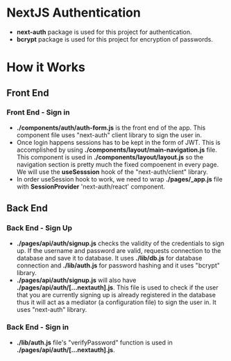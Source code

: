 # NextJS Authentication
- **next-auth** package is used for this project for authentication.
- **bcrypt** package is used for this project for encryption of passwords.

# How it Works

## Front End
### Front End - Sign in
- **./components/auth/auth-form.js** is the front end of the app. This component file uses "next-auth" client library to sign the user in.
- Once login happens sessions has to be kept in the form of JWT. This is accomplished by using **./components/layout/main-navigation.js** file. This component is used in **./components/layout/layout.js** so the navigation section is pretty much the fixed compoenent in every page. We will use the **useSesssion** hook of the "next-auth/client" library.
- In order useSession hook to work, we need to wrap **./pages/_app.js** file with **SessionProvider**  'next-auth/react' component.

## Back End
### Back End - Sign Up
- **./pages/api/auth/signup.js** checks the validity of the credentials to sign up. If the username and password are valid, requests connection to the database and save it to database. It uses **./lib/db.js** for database connection and **./lib/auth.js** for password hashing and it uses "bcrypt" library.
- **./pages/api/auth/signup.js** will also have **./pages/api/auth/[...nextauth].js**. This file is used to check if the user that you are currently signing up is already registered in the database thus it will act as a mediator (a configuration file) to sign the user in. It uses "next-auth" library.

### Back End - Sign in
- **./lib/auth.js** file's "verifyPassword" function is used in **./pages/api/auth/[...nextauth].js**.